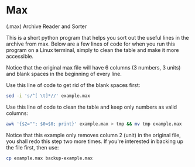 # Max

(.max) Archive Reader and Sorter

This is a short python program that helps you sort out the useful lines in the archive from max. Below are a few lines of code for when you run this program on a Linux terminal, simply to clean the table and make it more accessible.

Notice that the original max file will have 6 columns (3 numbers, 3 units) and blank spaces in the beginning of every line.

Use this line of code to get rid of the blank spaces first:

```bash
sed -i 's/^[ \t]*//' example.max
```

Use this line of code to clean the table and keep only numbers as valid columns:

```bash
awk '{$2=""; $0=$0; print}' example.max > tmp && mv tmp example.max
```

Notice that this example only removes column 2 (unit) in the original file, you shall redo this step two more times. If you're interested in backing up the file first, then use:

```bash
cp example.max backup-example.max
```
